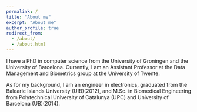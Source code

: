 ```yaml
---
permalink: /
title: "About me"
excerpt: "About me"
author_profile: true
redirect_from: 
  - /about/
  - /about.html
---
```


I have a PhD in computer science from the University of Groningen and the University of Barcelona. Currently, I am an Assistant Professor at the Data Management and Biometrics group at the University of Twente.

As for my background, I am an engineer in electronics, graduated from the Balearic Islands University (UIB)(2012), and M.Sc. in Biomedical Engineering from Polytechnical University of Catalunya (UPC) and University of Barcelona (UB)(2014).
